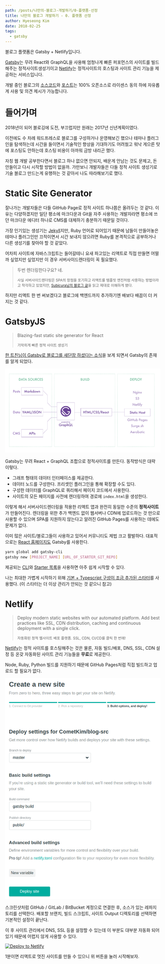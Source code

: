 ```yaml
---
path: /posts/나만의-블로그-개발하기/0-플랫폼-선정
title: 나만의 블로그 개발하기 - 0. 플랫폼 선정
author: Hyeseong Kim
date: 2018-02-25
tags:
  - gatsby
---
```


블로그 플랫폼은 Gatsby + Netlify입니다.

[Gatsby](https://www.gatsbyjs.org/)는 무려 React와 GraphQL을 사용해 엄청나게 빠른 퍼포먼스의 사이트를 빌드해주는 정적사이트생성기이고
[Netlify](https://www.netlify.com/)는 정적사이트의 호스팅과 사이트 관리 기능을 제공하는 서비스입니다.

개발 중인 블로그의 [소스코드](https://github.com/CometKim/blog-src)와 [포스트](https://github.com/CometKim/blog-posts)는 100% 오픈소스로 라이센스 동의 하에 자유롭게 사용 및 의견 제시가 가능합니다.

# 들어가며

2018년이 되어 블로깅에 도전, 부끄럽지만 원래는 2017년 신년계획이였다.

이전에도 수 차례 워드프레스로 블로그를 구성하거나 운영해보긴 했으나 테마나 플러그인을 탐색하는데 시간을 들이면서 기술적인 향상을 기대하기도 어려웠고 워낙 게으른 탓에 포스팅도 안하는데 호스팅 비용이 아까워 금방 내리곤 했다.

자칭 웹 개발 공부한다면서 블로그 하나 없으면 안되지, 배운게 안남는 것도 문제고, 돈 안들이고 다시 시작할 방법이 없을까.
가만보니 개발자들은 다들 정적 사이트 생성기로 기술 블로그 만드는게 유행하는 것 같아서 나도 따라해보기로 했다.

# Static Site Generator

잘나가는 개발자들은 다들 GitHub Page로 정적 사이트 하나쯤은 올려두는 것 같다. 이유는 다양하겠지만 일단 평소에 마크다운과 Git을 자주 사용하는 개발자라면 평소에 쓰던 마크다운 에디터 하나로 CMS를 대체하기 충분하기 때문일 것이다.

가장 인기있는 생성기는 [Jekyll](https://jekyllrb.com/)지만, Ruby 언어로 되어있기 때문에 남들이 만들어놓은 테마나 플러그인만 끄적이면서 시간 보내지 않으려면 Ruby를 본격적으로 공부하거나 다른 생성기를 찾아야 할 것 같았다.

어차피 사이트에 자바스크립트는 들어갈테니 요새 파고있는 리액트로 직접 만들면 어떨까 싶었지만 싶었지만 이 경우 서버사이드렌더링이 꼭 필요했다.

> 두번 렌더링한다구요? 네.
>
> <small>사실 서버사이드렌더링은 SPA의 장점을 포기하고 리액트를 템플릿 엔진처럼 사용하는 방법이라고 착각하고 있었지만, [Subicura님의 블로그 글](https://subicura.com/2016/06/20/server-side-rendering-with-react.html)을 읽고 제대로 이해하게 됐다.</small>

하지만 리액트 한 번 써보겠다고 블로그에 백엔드까지 추가하기엔 배보다 배꼽이 더 커지는 것 같다.

# GatsbyJS

> Blazing-fast static site generator for React
>
> <small>기막히게 빠른 정적 사이트 생성기</small>

[한 트친님이 Gatsby로 블로그를 새단장 하셨다는 소식](https://emaren84.github.io/posts/creating-new-blog-with-gatsby/)을 보게 되면서 Gatsby의 존재를 알게 되었다.

![Gatsby Diagram](gatsby-diagram.png)

Gatsby는 무려 React + GraphQL 조합으로 정적사이트를 만든다. 동작방식은 대략 이렇다.

- 그래프 형태의 데이터 인터페이스를 제공한다.
- 데이터 노드를 구성한다. 프리셋인 플러그인을 통해 확장할 수도 있다.
- 구성한 데이터를 GraphQL로 쿼리해서 페이지 코드에서 사용한다.
- 사이트의 모든 페이지를 사전에 렌더링하여 경로에 `index.html`을 생성한다.

이렇게 해서 서버사이드렌더링을 적용한 리액트 앱과 완전히 동일한 수준의 **정적사이트**가 만들어진다. 렌더링을 위한 추가 백엔드 없이 웹서버나 CDN에 업로드하는 것 만으로 사용할 수 있으며 SPA를 지원하지 않는다고 알려진 GitHub Pages를 사용하는 데에도 문제가 없다.

이미 많은 사이트/블로그들이 사용하고 있어서 커뮤니티도 제법 크고 활발하다. 대표적으로는 [React 홈페이지도](https://reactjs.org/) Gatsby를 사용한다.

```sh
yarn global add gatsby-cli
gatsby new [PROJECT_NAME] [URL_OF_STARTER_GIT_REPO]
```

제공되는 [CLI](https://www.npmjs.com/package/gatsby-cli)와 [Starter 목록](https://www.gatsbyjs.org/docs/gatsby-starters/)을 사용하면 아주 쉽게 시작할 수 있다.

나는 최대한 가볍게 시작하기 위해 [기본 + Typescript 구성이 조금 추가된 스타터](https://github.com/haysclark/gatsby-starter-typescript)를 사용했다. (이 스타터는 더 이상 관리가 안되는 것 같으니 참고)

# Netlify

> Deploy modern static websites with our automated platform. Add best practices like SSL, CDN distribution, caching and continuous deployment with a single click.
>
> <small>자동화된 정적 웹사이트 배포 플랫폼. SSL, CDN, CI/CD를 클릭 한 번에!</small>

[Netlify](https://www.netlify.com/)는 정적 사이트를 호스팅해주는 것은 물론, 자동 빌드/배포, DNS, SSL, CDN 설정 등 온갖 자동화된 사이트 관리 기능들을 **무료**로 제공한다.

Node, Ruby, Python 빌드를 지원하기 때문에 GitHub Pages처럼 직접 빌드하고 업로드 할 필요가 없다.

![Create Netlify Site - Config](netlify-new-site.png)

스크린샷처럼 GitHub / GitLab / BitBucket 계정으로 연결한 후, 소스가 있는 레파지토리를 선택한다. 배포할 브랜치, 빌드 스크립트, 사이트 Output 디렉토리를 선택하면 기본적인 설정이 끝난다.

이 후 사이트 관리에서 DNS, SSL 등을 설정할 수 있는데 이 부분도 대부분 자동화 되어있기 때문에 어렵지 않게 사용할 수 있다.


[![Deploy to Netlify](https://www.netlify.com/img/deploy/button.svg)](https://app.netlify.com/start/deploy?repository=https://github.com/haysclark/gatsby-starter-typescript)

1분이면 리액트로 멋진 사이트를 만들 수 있으니 위 버튼을 눌러 시작해보자.
